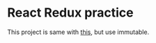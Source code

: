 # React Redux practice  

This project is same with [this](https://github.com/ninanung/ReactPractice-redux_more), but use immutable.  
